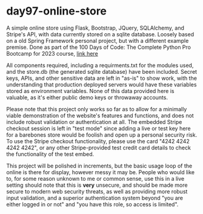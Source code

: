 # day97-online-store
A simple online store using Flask, Bootstrap, JQuery, SQLAlchemy, and Stripe's API, with data currently stored on a sqlite database. Loosely based on a old Spring Framework personal project, but with a different example premise.
Done as part of the 100 Days of Code: The Complete Python Pro Bootcamp for 2023 course, [link here]([https://www.udemy.com/course/100-days-of-code/learn/practice/1251204#overview](https://www.udemy.com/course/100-days-of-code/))

All components required, including a requirments.txt for the modules used, and the store.db (the generated sqlite database) have been included. Secret keys, APIs, and other sensitive data are left in "as-is" to show work, with the understanding that production deployed servers would have these variables stored as environment variables. None of this data provided here is valuable, as it's either public demo keys or throwaway accounts.

Please note that this project only works so far as to allow for a minimally viable demonstration of the website's features and functions, and does not include robust validation or authentication at all. The embedded Stripe checkout session is left in "test mode" since adding a live or test key here for a barebones store would be foolish and open up a personal security risk.
To use the Stripe checkout functionality, please use the card "4242 4242 4242 4242", or any other Stripe-provided test credit card details to check the functionality of the test embed.

This project will be polished in increments, but the basic usage loop of the online is there for display, however messy it may be.
People who would like to, for some reason unknown to me or common sense, use this in a live setting should note that this is **very** unsecure, and should be made more secure to modern web security threats, as well as providing more robust input validation, and a superior authentication system beyond "you are either logged in or not" and "you have this role, so access is limited".
